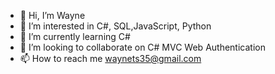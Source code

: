 - 👋 Hi, I’m Wayne
- 👀 I’m interested in C#, SQL,JavaScript, Python
- 🌱 I’m currently learning C#
- 💞️ I’m looking to collaborate on C# MVC Web Authentication
- 📫 How to reach me waynets35@gmail.com

<!---
wboothe1/wboothe1 is a ✨ special ✨ repository because its `README.md` (this file) appears on your GitHub profile.
You can click the Preview link to take a look at your changes.
--->
